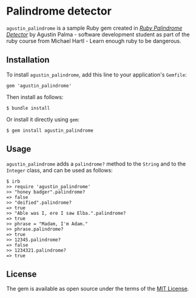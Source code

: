# Palindrome detector

`agustin_palindrome` is a sample Ruby gem created in [*Ruby Palindrome Detector*](https://github.com/AgustinPalmaM/ruby_gem) by Agustin Palma - software development student as part of the ruby course from Michael Hartl - Learn enough ruby to be dangerous.

## Installation

To install `agustin_palindrome`, add this line to your application's `Gemfile`:

```
gem 'agustin_palindrome'
```

Then install as follows:

```
$ bundle install
```

Or install it directly using `gem`:

```
$ gem install agustin_palindrome
```

## Usage

`agustin_palindrome` adds a `palindrome?` method to the `String` and to the `Integer` class, and can be used as follows:

```
$ irb
>> require 'agustin_palindrome'
>> "honey badger".palindrome?
=> false
>> "deified".palindrome?
=> true
>> "Able was I, ere I saw Elba.".palindrome?
=> true
>> phrase = "Madam, I'm Adam."
>> phrase.palindrome?
=> true
>> 12345.palindrome?
=> false
>> 1234321.palindrome?
=> true
```

## License

The gem is available as open source under the terms of the [MIT License](https://opensource.org/licenses/MIT).